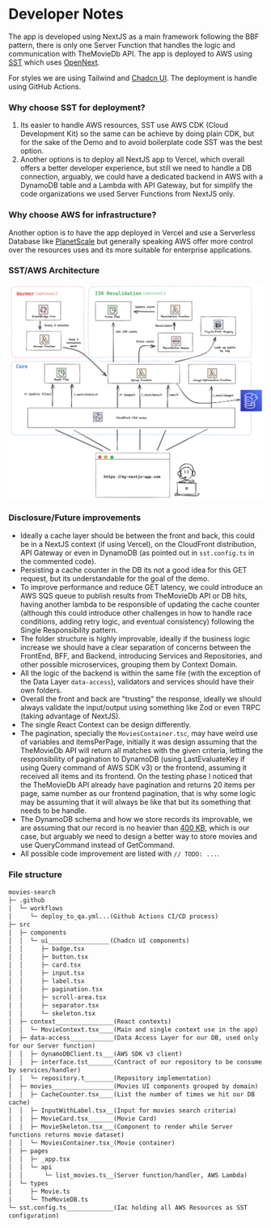 # Developer Notes

The app is developed using NextJS as a main framework following the BBF pattern, there is only one Server Function that handles the logic and communication with TheMovieDb API. The app is deployed to AWS using [SST](https://docs.sst.dev/constructs/NextjsSite) which uses [OpenNext](https://open-next.js.org/).

For styles we are using Tailwind and [Chadcn UI](https://ui.shadcn.com/). The deployment is handle using GitHub Actions.

### Why choose SST for deployment?

1. Its easier to handle AWS resources, SST use AWS CDK (Cloud Development Kit) so the same can be achieve by doing plain CDK, but for the sake of the Demo and to avoid boilerplate code SST was the best option.
2. Another options is to deploy all NextJS app to Vercel, which overall offers a better developer experience, but still we need to handle a DB connection, arguably, we could have a dedicated backend in AWS with a DynamoDB table and a Lambda with API Gateway, but for simplify the code organizations we used Server Functions from NextJS only.

### Why choose AWS for infrastructure? 

Another option is to have the app deployed in Vercel and use a Serverless Database like [PlanetScale](https://planetscale.com/) but generally speaking AWS offer more control over the resources uses and its more suitable for enterprise applications.

### SST/AWS Architecture

![Architecture](./Architecture.png)

### Disclosure/Future improvements

- Ideally a cache layer should be between the front and back, this could be in a NextJS context (if using Vercel), on the CloudFront distribution, API Gateway or even in DynamoDB (as pointed out in `sst.config.ts` in the commented code). 
- Persisting a cache counter in the DB its not a good idea for this GET request, but its understandable for the goal of the demo.
- To improve performance and reduce GET latency, we could introduce an AWS SQS queue to publish results from TheMovieDb API or DB hits, having another lambda to be responsible of updating the cache counter (although this could introduce other challenges in how to handle race conditions, adding retry logic, and eventual consistency) following the Single Responsibility pattern.
- The folder structure is highly improvable, ideally if the business logic increase we should have a clear separation of concerns between the FrontEnd, BFF, and Backend, introducing Services and Repositories, and other possible microservices, grouping them by Context Domain.
- All the logic of the backend is within the same file (with the exception of the Data Layer `data-access`), validators and services should have their own folders.
- Overall the front and back are "trusting" the response, ideally we should always validate the input/output using something like Zod or even TRPC (taking advantage of NextJS).
- The single React Context can be design differently.
- The pagination, specially the `MoviesContainer.tsc`, may have weird use of variables and itemsPerPage, initially it was design assuming that the TheMovieDb API will return all matches with the given criteria, letting the responsibility of pagination to DynamoDB (using LastEvaluateKey if using Query command of AWS SDK v3) or the frontend, assuming it received all items and its frontend. On the testing phase I noticed that the TheMovieDb API already have pagination and returns 20 items per page, same number as our frontend pagination, that is why some logic may be assuming that it will always be like that but its something that needs to be handle.
- The DynamoDB schema and how we store records its improvable, we are assuming that our record is no heavier than [400 KB](https://docs.aws.amazon.com/amazondynamodb/latest/developerguide/bp-use-s3-too.html), which is our case, but arguably we need to design a better way to store movies and use QueryCommand instead of GetCommand.
- All possible code improvement are listed with `// TODO: ...`.

### File structure

```
movies-search
├─ .github
│  └─ workflows
│     └─ deploy_to_qa.yml...(Github Actions CI/CD process)
├─ src
│  ├─ components
│  │  └─ ui_________________(Chadcn UI components)
│  │     ├─ badge.tsx
│  │     ├─ button.tsx
│  │     ├─ card.tsx
│  │     ├─ input.tsx
│  │     ├─ label.tsx
│  │     ├─ pagination.tsx
│  │     ├─ scroll-area.tsx
│  │     ├─ separator.tsx
│  │     └─ skeleton.tsx
│  ├─ context________________(React contexts)
│  │  └─ MovieContext.tsx____(Main and single context use in the app)
│  ├─ data-access____________(Data Access Layer for our DB, used only for our Server function)
│  │  ├─ dynamoDBClient.ts___(AWS SDK v3 client)
│  │  ├─ interface.tst_______(Contract of our repository to be consume by services/handler)
│  │  └─ repository.t________(Repository implementation)
│  ├─ movies_________________(Movies UI components grouped by domain)
│  │  ├─ CacheCounter.tsx____(List the number of times we hit our DB cache)
│  │  ├─ InputWithLabel.tsx__(Input for movies search criteria)
│  │  ├─ MovieCard.tsx_______(Movie Card)
│  │  ├─ MovieSkeleton.tsx___(Component to render while Server functions returns movie dataset)
│  │  └─ MoviesContainer.tsx_(Movie container)
│  ├─ pages
│  │  ├─ _app.tsx
│  │  └─ api
│  │      └─ list_movies.ts__(Server function/handler, AWS Lambda)
│  └─ types
│     ├─ Movie.ts
│     └─ TheMovieDB.ts
└─ sst.config.ts_____________(Iac holding all AWS Resources as SST configuration)
```
